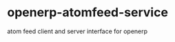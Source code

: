 openerp-atomfeed-service
========================

atom feed client and server interface for openerp
